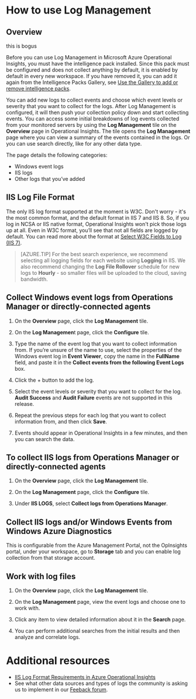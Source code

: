 <properties 
   pageTitle="How to use Log Management" 
   description="With Log Management in Microsoft Azure Operational Insights you can view log events collected from your monitored servers." 
   services="operational-insights" 
   documentationCenter="dev-center-name" 
   authors="leylakazemi" 
   manager="jwhit" 
   editor=""/>

<tags
   ms.service="operational-insights"
   ms.devlang=""
   ms.topic="article"
   ms.tgt_pltfrm=""
   ms.workload="operational-insights" 
   ms.date="02/20/2015"
   ms.author="leylak"/>

# How to use Log Management 

## Overview

this is bogus

Before you can use Log Management in Microsoft Azure Operational Insights, you must have the intelligence pack installed. Since this pack must be configured and does not collect anything by default, it is enabled by default in every new workspace. If you have removed it, you can add it again from the Intelligence Packs Gallery, see [Use the Gallery to add or remove intelligence packs](https://msdn.microsoft.com/en-us/library/azure/dn873980.aspx). 

You can add new logs to collect events and choose which event levels or severity that you want to collect for the logs.
After Log Management is configured, it will then push your collection policy down and start collecting events.
You can access some initial breakdowns of log events collected from your monitored servers by using the **Log Management** tile on the **Overview** page in Operational Insights. The tile opens the **Log Management** page where you can view a summary of the events contained in the logs.
Or you can use search directly, like for any other data type.


The page details the following categories:

- Windows event logs
- IIS logs
- Other logs that you’ve added


## IIS Log File Format

The only IIS log format supported at the moment is W3C. Don't worry - it's the most common format, and the default format in IIS 7 and IIS 8. So, if you log in NCSA or IIS native format, Operational Insights won't pick those logs up at all. Even in W3C format, you’ll see that not all fields are logged by default. You can read more about the format at [Select W3C Fields to Log (IIS 7)](https://technet.microsoft.com/en-us/library/cc754702(v=WS.10).aspx). 


> [AZURE.TIP] For the best search experience, we recommend selecting all logging fields for each website using **Logging** in IIS. We also recommend changing the **Log File Rollover** schedule for new logs to **Hourly** - so smaller files will be uploaded to the cloud, saving bandwidth.


## Collect Windows event logs from Operations Manager or directly-connected agents

1. On the **Overview** page, click the **Log Management** tile. 

2. On the **Log Managemen**t page, click the **Configure** tile.
 
3. Type the name of the event log that you want to collect information from. If you’re unsure of the name to use, select the properties of the Windows event log in **Event Viewer**, copy the name in the **FullName** field, and paste it in the **Collect events from the following Event Logs** box.

4. Click the + button to add the log.

5. Select the event levels or severity that you want to collect for the log. **Audit Success** and **Audit Failure** events are not supported in this release.

6. Repeat the previous steps for each log that you want to collect information from, and then click **Save**.

7. Events should appear in Operational Insights in a few minutes, and then you can search the data. 



## To collect IIS logs from Operations Manager or directly-connected agents

1. On the **Overview** page, click the **Log Management** tile. 

2. On the **Log Management** page, click the **Configure** tile.
 
3. Under **IIS LOGS**, select **Collect logs from Operations Manager**.


## Collect IIS logs and/or Windows Events from Windows Azure Diagnostics
This is configurable from the Azure Management Portal, not the OpInsights portal, under your workspace, go to **Storage** tab and you can enable log collection from that storage account.


## Work with log files
 
1. On the **Overview** page, click the **Log Management** tile.

2. On the **Log Management** page, view the event logs and choose one to work with.
  
3. Click any item to view detailed information about it in the **Search** page.

4. You can perform additional searches from the initial results and then analyze and correlate logs.

 
# Additional resources
- [IIS Log Format Requirements in Azure Operational Insights](http://blogs.technet.com/b/momteam/archive/2014/09/19/iis-log-format-requirements-in-system-center-advisor.aspx)
- See what other data sources and types of logs the community is asking us to implement in our [Feeback forum](http://feedback.azure.com/forums/267889-azure-operational-insights/category/88086-log-management-and-log-collection-policy).
